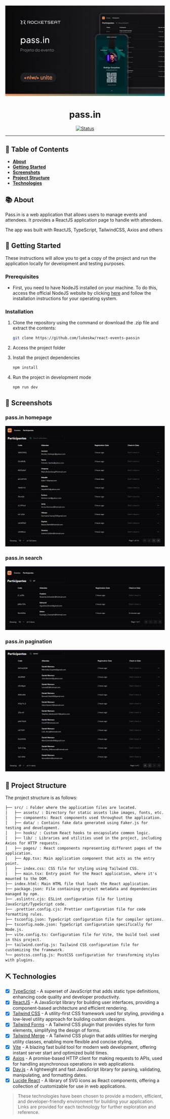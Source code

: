 <p align="center">
  <a href="" rel="noopener">
 <img src=".github/cover.png" alt="cover"></a>
</p>
<h1 align="center">pass.in</h1>

<div align="center">

[![Status](https://img.shields.io/badge/status-active-success.svg)]() <br>

</div>

---

## 📝 Table of Contents <a name = "en"></a>

- **[About](#about)**
- **[Getting Started](#getting_started)**
- **[Screenshots](#screenshots)**
- **[Project Structure](#project_structure)**
- **[Technologies](#built_using)**

## 📚 About <a name = "about"></a>

Pass.in is a web application that allows users to manage events and attendees. It provides a ReactJS application page to handle with attendees.

The app was built with ReactJS, TypeScript, TailwindCSS, Axios and others

## 🏁 Getting Started <a name = "getting_started"></a>

These instructions will allow you to get a copy of the project and run the application locally for development and testing purposes.

### Prerequisites

- First, you need to have NodeJS installed on your machine. To do this, access the official NodeJS website by clicking [here](https://nodejs.org/) and follow the installation instructions for your operating system.<br />

### Installation

1. Clone the repository using the command or download the .zip file and extract the contents:

   ```sh
   git clone https://github.com/lukeskw/react-events-passin
   ```

2. Access the project folder

3. Install the project dependencies

   ```sh
   npm install
   ```

4. Run the project in development mode

   ```sh
   npm run dev
   ```

## 🎈 Screenshots <a name="screenshots"></a>

### pass.in homepage

<p align="center">
  <a href="" rel="noopener">
 <img src=".github/home.png" alt="home"></a>
</p>

### pass.in search

<p align="center">
  <a href="" rel="noopener">
 <img src=".github/search.png" alt="search"></a>
</p>

### pass.in pagination

<p align="center">
  <a href="" rel="noopener">
 <img src=".github/pagination.png" alt="pagination"></a>
</p>

## 📁 Project Structure <a name = "project_structure"></a>

The project structure is as follows:

```
├── src/ : Folder where the application files are located.
│   ├── assets/ : Directory for static assets like images, fonts, etc.
│   ├── components: React components used throughout the application.
│   ├── data/ : Contains fake data generated using Faker.js for testing and development.
│   ├── hooks/ : Custom React hooks to encapsulate common logic.
│   ├── lib/ : Libraries and utilities used in the project, including Axios for HTTP requests.
│   ├── pages/ : React components representing different pages of the application.
│   ├── App.tsx: Main application component that acts as the entry point.
│   ├── index.css: CSS file for styling using Tailwind CSS.
│   ├── main.tsx: Entry point for the React application, where it's mounted to the DOM.
├── index.html: Main HTML file that loads the React application.
├── package.json: File containing project metadata and dependencies managed by npm.
├── .eslintrc.cjs: ESLint configuration file for linting JavaScript/TypeScript code.
├── .prettier.config.cjs: Prettier configuration file for code formatting rules.
├── tsconfig.json: TypeScript configuration file for compiler options.
├── tsconfig.node.json: TypeScript configuration specifically for Node.js.
├── vite.config.ts: Configuration file for Vite, the build tool used in this project.
├── tailwind.config.js: Tailwind CSS configuration file for customizing the framework.
└── postcss.config.js: PostCSS configuration for transforming styles with plugins.

```

## ⛏️ Technologies <a name = "built_using"></a>

- [x] [TypeScript](https://www.typescriptlang.org/) - A superset of JavaScript that adds static type definitions, enhancing code quality and developer productivity.
- [x] [ReactJS](https://reactjs.org/) - A JavaScript library for building user interfaces, providing a component-based architecture and efficient rendering.
- [x] [Tailwind CSS](https://tailwindcss.com/) - A utility-first CSS framework used for styling, providing a low-level utility approach for building custom designs.
- [x] [Tailwind Forms](https://github.com/tailwindlabs/tailwindcss-forms) - A Tailwind CSS plugin that provides styles for form elements, simplifying the design of forms.
- [x] [Tailwind Merge](https://github.com/tailwindlabs/tailwindcss-merge) - A Tailwind CSS plugin that adds utilities for merging utility classes, enabling more flexible and concise styling.
- [x] [Vite](https://vitejs.dev/) - A blazing fast build tool for modern web development, offering instant server start and optimized build times.
- [x] [Axios](https://axios-http.com/) - A promise-based HTTP client for making requests to APIs, used for handling asynchronous operations in web applications.
- [x] [Day.js](https://day.js.org/) - A lightweight and fast JavaScript library for parsing, validating, manipulating, and formatting dates.
- [x] [Lucide React](https://lucide.dev/) - A library of SVG icons as React components, offering a collection of customizable for use in web applications.

> These technologies have been chosen to provide a modern, efficient, and developer-friendly environment for building your application. Links are provided for each technology for further exploration and reference.
